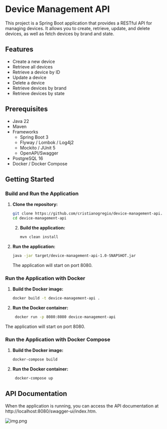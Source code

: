 # Device Management API

This project is a Spring Boot application that provides a RESTful API for managing devices. It allows you to create, retrieve, update, and delete devices, as well as fetch devices by brand and state.

## Features

- Create a new device
- Retrieve all devices
- Retrieve a device by ID
- Update a device
- Delete a device
- Retrieve devices by brand
- Retrieve devices by state

## Prerequisites

- Java 22 
- Maven
- Frameworks 
  - Spring Boot 3
  - Flyway / Lombok / Log4j2
  - Mockito / JUnit 5
  - OpenAPI/Swagger
- PostgreSQL 16
- Docker / Docker Compose

## Getting Started

### Build and Run the Application

1. **Clone the repository:**
   ```sh
   git clone https://github.com/cristianogregio/device-management-api.git
   cd device-management-api

    ```
   
   2. **Build the application:** 
      ```sh
      mvn clean install
      ```
      

3. **Run the application:** 
   ```sh
   java -jar target/device-management-api-1.0-SNAPSHOT.jar
   ```
   
   The application will start on port 8080.
 

### Run the Application with Docker
    

1. **Build the Docker image:**
   ```sh
   docker build -t device-management-api .
   ```
    

2. **Run the Docker container:**
   ```sh
    docker run -p 8080:8080 device-management-api
    ```

The application will start on port 8080.

### Run the Application with Docker Compose

1. **Build the Docker image:**
   ```sh
   docker-compose build
   ```
   

2. **Run the Docker container:**
   ```sh
    docker-compose up
    ```
## API Documentation

When the application is running, you can access the API documentation at http://localhost:8080/swagger-ui/index.htm.

![img.png](device-api.png)

